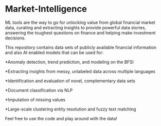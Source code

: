 # Market-Intelligence

ML tools are the way to go for unlocking value from global financial market data, curating and extracting insights to provide powerful data stories, answering the toughest questions on finance and helping make investment decisions.

This repository contains data sets of publicly available financial information and also AI enabled models that can be used for:

*Anomaly detection, trend prediction, and modeling on the BFSI

*Extracting insights from messy, unlabeled data across multiple languages

*Identification and evaluation of novel, complementary data sets

*Document classification via NLP

*Imputation of missing values

*Large-scale clustering entity resolution and fuzzy text matching

Feel free to use the code and play around with the data!
